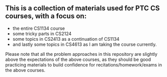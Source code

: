 ## This is a collection of materials used for PTC CS courses, with a focus on:
- the entire CS1134 course
- some tricky parts in CS2124
- some topics in CS2413 as a continuation of CS1134
- and lastly some topics in CS4613 as I am taking the course currently.

Please note that all the problem approaches in this repository are slightly above 
the expectations of the above courses, as they should be good practicing materials
to build confidence for recitations/homework/exams in the above courses.

